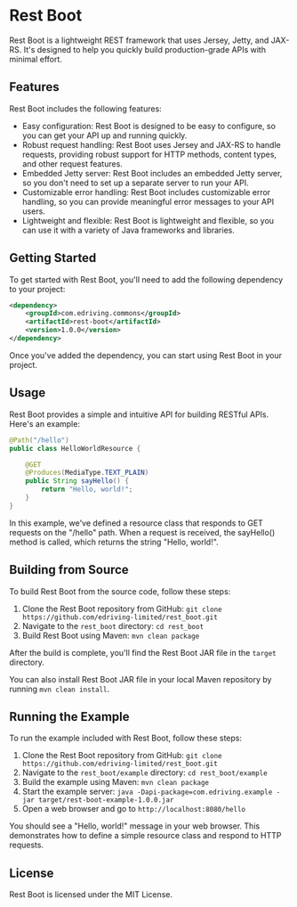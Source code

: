 # Rest Boot

Rest Boot is a lightweight REST framework that uses Jersey, Jetty, and JAX-RS. It's designed to help you quickly build production-grade APIs with minimal effort.

## Features

Rest Boot includes the following features:

- Easy configuration: Rest Boot is designed to be easy to configure, so you can get your API up and running quickly.
- Robust request handling: Rest Boot uses Jersey and JAX-RS to handle requests, providing robust support for HTTP methods, content types, and other request features.
- Embedded Jetty server: Rest Boot includes an embedded Jetty server, so you don't need to set up a separate server to run your API.
- Customizable error handling: Rest Boot includes customizable error handling, so you can provide meaningful error messages to your API users.
- Lightweight and flexible: Rest Boot is lightweight and flexible, so you can use it with a variety of Java frameworks and libraries.

## Getting Started

To get started with Rest Boot, you'll need to add the following dependency to your project:

```xml
<dependency>
    <groupId>com.edriving.commons</groupId>
    <artifactId>rest-boot</artifactId>
    <version>1.0.0</version>
</dependency>
```
Once you've added the dependency, you can start using Rest Boot in your project.

## Usage

Rest Boot provides a simple and intuitive API for building RESTful APIs. Here's an example:

```java
@Path("/hello")
public class HelloWorldResource {

    @GET
    @Produces(MediaType.TEXT_PLAIN)
    public String sayHello() {
        return "Hello, world!";
    }
}
```

In this example, we've defined a resource class that responds to GET requests on the "/hello" path. When a request is received, the sayHello() method is called, which returns the string "Hello, world!".

## Building from Source

To build Rest Boot from the source code, follow these steps:

1. Clone the Rest Boot repository from GitHub: `git clone https://github.com/edriving-limited/rest_boot.git`
2. Navigate to the `rest_boot` directory: `cd rest_boot`
3. Build Rest Boot using Maven: `mvn clean package`

After the build is complete, you'll find the Rest Boot JAR file in the `target` directory.

You can also install Rest Boot JAR file in your local Maven repository by running `mvn clean install`.

## Running the Example

To run the example included with Rest Boot, follow these steps:

1. Clone the Rest Boot repository from GitHub: `git clone https://github.com/edriving-limited/rest_boot.git`
2. Navigate to the `rest_boot/example` directory: `cd rest_boot/example`
3. Build the example using Maven: `mvn clean package`
4. Start the example server: `java -Dapi-package=com.edriving.example -jar target/rest-boot-example-1.0.0.jar`
5. Open a web browser and go to `http://localhost:8080/hello`

You should see a "Hello, world!" message in your web browser. This demonstrates how to define a simple resource class and respond to HTTP requests.

## License

Rest Boot is licensed under the MIT License.
